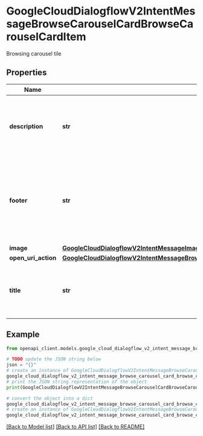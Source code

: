 # GoogleCloudDialogflowV2IntentMessageBrowseCarouselCardBrowseCarouselCardItem

Browsing carousel tile

## Properties

Name | Type | Description | Notes
------------ | ------------- | ------------- | -------------
**description** | **str** | Optional. Description of the carousel item. Maximum of four lines of text. | [optional] 
**footer** | **str** | Optional. Text that appears at the bottom of the Browse Carousel Card. Maximum of one line of text. | [optional] 
**image** | [**GoogleCloudDialogflowV2IntentMessageImage**](GoogleCloudDialogflowV2IntentMessageImage.md) |  | [optional] 
**open_uri_action** | [**GoogleCloudDialogflowV2IntentMessageBrowseCarouselCardBrowseCarouselCardItemOpenUrlAction**](GoogleCloudDialogflowV2IntentMessageBrowseCarouselCardBrowseCarouselCardItemOpenUrlAction.md) |  | [optional] 
**title** | **str** | Required. Title of the carousel item. Maximum of two lines of text. | [optional] 

## Example

```python
from openapi_client.models.google_cloud_dialogflow_v2_intent_message_browse_carousel_card_browse_carousel_card_item import GoogleCloudDialogflowV2IntentMessageBrowseCarouselCardBrowseCarouselCardItem

# TODO update the JSON string below
json = "{}"
# create an instance of GoogleCloudDialogflowV2IntentMessageBrowseCarouselCardBrowseCarouselCardItem from a JSON string
google_cloud_dialogflow_v2_intent_message_browse_carousel_card_browse_carousel_card_item_instance = GoogleCloudDialogflowV2IntentMessageBrowseCarouselCardBrowseCarouselCardItem.from_json(json)
# print the JSON string representation of the object
print(GoogleCloudDialogflowV2IntentMessageBrowseCarouselCardBrowseCarouselCardItem.to_json())

# convert the object into a dict
google_cloud_dialogflow_v2_intent_message_browse_carousel_card_browse_carousel_card_item_dict = google_cloud_dialogflow_v2_intent_message_browse_carousel_card_browse_carousel_card_item_instance.to_dict()
# create an instance of GoogleCloudDialogflowV2IntentMessageBrowseCarouselCardBrowseCarouselCardItem from a dict
google_cloud_dialogflow_v2_intent_message_browse_carousel_card_browse_carousel_card_item_from_dict = GoogleCloudDialogflowV2IntentMessageBrowseCarouselCardBrowseCarouselCardItem.from_dict(google_cloud_dialogflow_v2_intent_message_browse_carousel_card_browse_carousel_card_item_dict)
```
[[Back to Model list]](../README.md#documentation-for-models) [[Back to API list]](../README.md#documentation-for-api-endpoints) [[Back to README]](../README.md)


